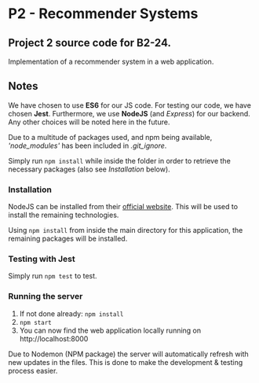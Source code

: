 # P2 - Recommender Systems

## Project 2 source code for B2-24.
Implementation of a recommender system in a web application.

## Notes
We have chosen to use **ES6** for our JS code.
For testing our code, we have chosen **Jest**.
Furthermore, we use **NodeJS** (and *Express*) for our backend.
Any other choices will be noted here in the future.

Due to a multitude of packages used, and npm being available, *'node_modules'* has been included in *.git_ignore*.

Simply run ```npm install``` while inside the folder in order to retrieve the necessary packages (also see *Installation* below).

### Installation
NodeJS can be installed from their [official website](https://nodejs.org/en/download/). This will be used to install the remaining technologies.

Using ```npm install``` from inside the main directory for this application, the remaining packages will be installed.

### Testing with Jest
Simply run ```npm test``` to test.

### Running the server
1. If not done already: ```npm install```
2. ```npm start```
3. You can now find the web application locally running on http://localhost:8000

Due to Nodemon (NPM package) the server will automatically refresh with new updates in the files.
This is done to make the development & testing process easier.